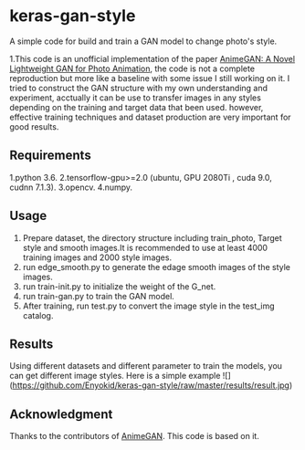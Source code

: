 # keras-gan-style
A simple code for build and train a GAN model to change photo's style.

1.This code is an unofficial implementation of the paper [AnimeGAN: A Novel Lightweight GAN for Photo Animation](https://www.researchgate.net/publication/341634830_AnimeGAN_A_Novel_Lightweight_GAN_for_Photo_Animation), the code is not a complete reproduction but more like a baseline with some issue I still working on it. I tried to construct the GAN structure with my own understanding and experiment, acctually it can be use to transfer images in any styles depending on the training and target data that been used. however, effective training techniques and dataset production are very important for good results.

Requirements
-----
1.python 3.6.
2.tensorflow-gpu>=2.0 (ubuntu, GPU 2080Ti , cuda 9.0, cudnn 7.1.3).
3.opencv.
4.numpy.

Usage
-----
1. Prepare dataset, the directory structure including train_photo, Target style and smooth images.It is recommended to use at least 4000 training images and 2000 style images.
2. run edge_smooth.py to generate the edage smooth images of the style images.
3. run train-init.py to initialize the weight of the G_net.
4. run train-gan.py to train the GAN model.
5. After training, run test.py to convert the image style in the test_img catalog.

Results
-----
Using different datasets and different parameter to train the models, you can get different image styles. Here is a simple example
![]
(https://github.com/Enyokid/keras-gan-style/raw/master/results/result.jpg)  

Acknowledgment
-----
Thanks to the contributors of [AnimeGAN](https://github.com/TachibanaYoshino/AnimeGAN). This code is based on it.
